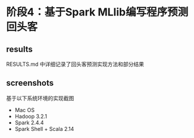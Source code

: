 # 阶段4：基于Spark MLlib编写程序预测回头客

## results

RESULTS.md 中详细记录了回头客预测实现方法和部分结果

## screenshots
基于以下系统环境的实现截图
* Mac OS
* Hadoop 3.2.1
* Spark 2.4.4
* Spark Shell + Scala 2.14
